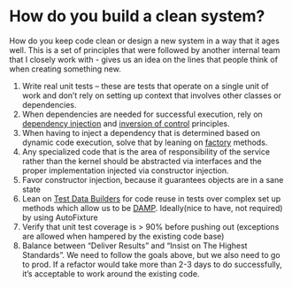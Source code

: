 # How do you build a clean system?
How do you keep code clean or design a new system in a way that it ages well. This is a set of principles that were followed by another internal team that I closely work with - gives us an idea on the lines that people think of when creating something new.

1. Write real unit tests – these are tests that operate on a single unit of work and don’t rely on setting up context that involves other classes or dependencies.
2. When dependencies are needed for successful execution, rely on [dependency injection](https://learn.microsoft.com/en-us/dotnet/core/extensions/dependency-injection) and [inversion of control](https://medium.com/@amitkma/understanding-inversion-of-control-ioc-principle-163b1dc97454) principles.
3. When having to inject a dependency that is determined based on dynamic code execution, solve that by leaning on [factory](https://refactoring.guru/design-patterns/factory-method) methods.
4. Any specialized code that is the area of responsibility of the service rather than the kernel should be abstracted via interfaces and the proper implementation injected via constructor injection.
5. Favor constructor injection, because it guarantees objects are in a sane state
6. Lean on [Test Data Builders](https://blog.ploeh.dk/2017/08/15/test-data-builders-in-c/) for code reuse in tests over complex set up methods which allow us to be [DAMP](https://stackoverflow.com/questions/6453235/what-does-damp-not-dry-mean-when-talking-about-unit-tests). Ideally(nice to have, not required) by using AutoFixture
7. Verify that unit test coverage is > 90% before pushing out (exceptions are allowed when hampered by the existing code base)
8. Balance between “Deliver Results” and “Insist on The Highest Standards”. We need to follow the goals above, but we also need to go to prod. If a refactor would take more than 2-3 days to do successfully, it’s acceptable to work around the existing code. 
